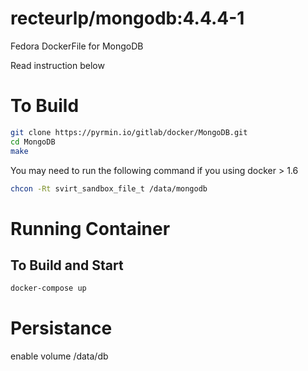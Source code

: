 recteurlp/mongodb:4.4.4-1
=========================

Fedora DockerFile for MongoDB

Read instruction below

# To Build

```bash
git clone https://pyrmin.io/gitlab/docker/MongoDB.git
cd MongoDB
make
```

You may need to run the following command if you using docker > 1.6

```bash
chcon -Rt svirt_sandbox_file_t /data/mongodb
```
# Running Container

## To Build and Start
```bash
docker-compose up
```

# Persistance

enable volume /data/db

